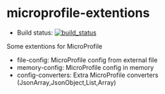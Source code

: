 # microprofile-extentions

 * Build status: [![build_status](https://travis-ci.org/phillip-kruger/microprofile-extentions.svg?branch=master)](https://travis-ci.org/phillip-kruger/microprofile-extentions)

Some extentions for MicroProfile

* file-config: MicroProfile config from external file
* memory-config: MicroProfile config in memory
* config-converters: Extra MicroProfile converters (JsonArray,JsonObject,List,Array)